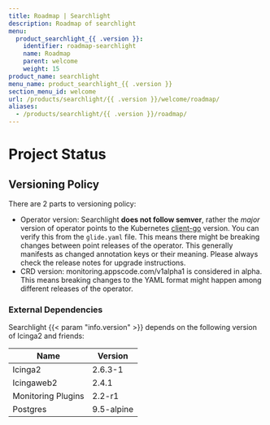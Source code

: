 ```yaml
---
title: Roadmap | Searchlight
description: Roadmap of searchlight
menu:
  product_searchlight_{{ .version }}:
    identifier: roadmap-searchlight
    name: Roadmap
    parent: welcome
    weight: 15
product_name: searchlight
menu_name: product_searchlight_{{ .version }}
section_menu_id: welcome
url: /products/searchlight/{{ .version }}/welcome/roadmap/
aliases:
  - /products/searchlight/{{ .version }}/roadmap/
---
```


# Project Status

## Versioning Policy
There are 2 parts to versioning policy:

 - Operator version: Searchlight __does not follow semver__, rather the _major_ version of operator points to the
Kubernetes [client-go](https://github.com/kubernetes/client-go#branches-and-tags) version.
You can verify this from the `glide.yaml` file. This means there might be breaking changes
between point releases of the operator. This generally manifests as changed annotation keys or their meaning.
Please always check the release notes for upgrade instructions.
 - CRD version: monitoring.appscode.com/v1alpha1 is considered in alpha. This means breaking changes to the YAML format
might happen among different releases of the operator.

### External Dependencies
Searchlight {{< param "info.version" >}} depends on the following version of Icinga2 and friends:

| Name                   | Version    |
|------------------------|------------|
| Icinga2                | 2.6.3-1    |
| Icingaweb2             | 2.4.1      |
| Monitoring Plugins     | 2.2-r1     |
| Postgres               | 9.5-alpine |
